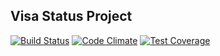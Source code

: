 ## Visa Status Project

[![Build Status](https://travis-ci.org/urakozz/visa-status.svg?branch=master)](https://travis-ci.org/urakozz/visa-status)
[![Code Climate](https://codeclimate.com/github/urakozz/visa-status/badges/gpa.svg)](https://codeclimate.com/github/urakozz/visa-status)
[![Test Coverage](https://codeclimate.com/github/urakozz/visa-status/badges/coverage.svg)](https://codeclimate.com/github/urakozz/visa-status)

